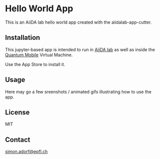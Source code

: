 # Hello World App

This is an AiiDA lab hello world app created with the aiidalab-app-cutter.

## Installation

This jupyter-based app is intended to run in
[AiiDA lab](https://www.materialscloud.org/aiidalab)
as well as inside the
[Quantum Mobile](https://materialscloud.org/work/quantum-mobile) Virtual Machine.

Use the App Store to install it.

## Usage

Here may go a few sreenshots / animated gifs illustrating how to use the app.

## License

MIT

## Contact

simon.adorf@epfl.ch
